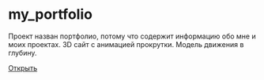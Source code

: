 # my_portfolio
 
Проект назван портфолио, потому что содержит информацию обо мне и моих проектах.
3D сайт с анимацией прокрутки. Модель движения в глубину.

[Открыть](https://mkotolevsky.github.io/my_portfolio/)
